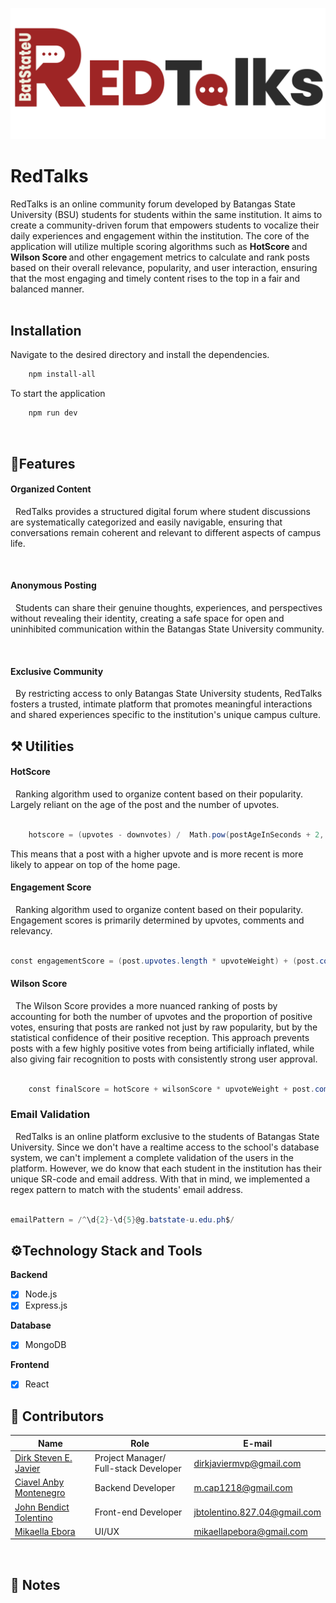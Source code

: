 <p align="center">
  <img src="Redtalks_logo.png" style="width:auto; height:200;" alt="LogoInsert">
</p>





# RedTalks 


RedTalks is an online community forum developed by Batangas State University (BSU) students for students within the same institution. It aims to create a community-driven forum that empowers students to vocalize their daily experiences and engagement within the institution. The core of the application will utilize multiple scoring algorithms such as <b> HotScore </b> and <b>Wilson Score </b> and other engagement metrics to calculate and rank posts based on their overall relevance, popularity, and user interaction, ensuring that the most engaging and timely content rises to the top in a fair and balanced manner.	
<br>

## Installation

Navigate to the desired directory and install the dependencies. 


``` powershell
    npm install-all
``` 

To start the application 

``` powershell
    npm run dev
```

<br>


## 🎯Features 




#### Organized Content 

&nbsp; RedTalks provides a structured digital forum where student discussions are systematically categorized and easily navigable, ensuring that conversations remain coherent and relevant to different aspects of campus life.

<br>


#### Anonymous Posting

&nbsp; Students can share their genuine thoughts, experiences, and perspectives without revealing their identity, creating a safe space for open and uninhibited communication within the Batangas State University community.  

<br>


#### Exclusive Community

&nbsp; By restricting access to only Batangas State University students, RedTalks fosters a trusted, intimate platform that promotes meaningful interactions and shared experiences specific to the institution's unique campus culture.



## ⚒️ Utilities



#### HotScore 

&nbsp; Ranking algorithm used to organize content based on their popularity. Largely reliant on the age of the post and the number of upvotes. 


``` powershell

    hotscore = (upvotes - downvotes) /  Math.pow(postAgeInSeconds + 2, 1.5)

```

This means that a post with a higher upvote and is more recent is more likely to appear on top of the home page. 


#### Engagement Score 

&nbsp; Ranking algorithm used to organize content based on their popularity. Engagement scores is primarily determined by upvotes, comments and relevancy. 

``` powershell

const engagementScore = (post.upvotes.length * upvoteWeight) + (post.comments.length * commentWeight);

```




#### Wilson Score

&nbsp;  The Wilson Score provides a more nuanced ranking of posts by accounting for both the number of upvotes and the proportion of positive votes, ensuring that posts are ranked not just by raw popularity, but by the statistical confidence of their positive reception. This approach prevents posts with a few highly positive votes from being artificially inflated, while also giving fair recognition to posts with consistently strong user approval.

``` powershell

    const finalScore = hotScore + wilsonScore * upvoteWeight + post.comments.length * commentWeight + recencyScore;

```







### Email Validation

&nbsp; RedTalks is an online platform exclusive to the students of Batangas State University. Since we don't have a realtime access to the school's database system, we can't implement a complete validation of the users in the platform. However, we do know that each student in the institution has their unique SR-code and email address. With that in mind, we implemented a regex pattern to match with the students' email address. 


``` powershell

emailPattern = /^\d{2}-\d{5}@g.batstate-u.edu.ph$/


```


## ⚙️Technology Stack and Tools

<b>Backend </b> <br>

- [x] Node.js <br>
- [x] Express.js <br>

<b> Database </b> </br>


- [x] MongoDB

<b>Frontend </b>

- [x] React



## 👷‍ Contributors<br>

| Name | Role | E-mail |
| --- | --- | --- |
| <a href = "https://github.com/DirkSteven">Dirk Steven E. Javier</a> | Project Manager/ Full-stack Developer | dirkjaviermvp@gmail.com | Allonsy -Discord |
| <a href = "https://github.com/LanceAndrei04">Ciavel Anby Montenegro </a>|  Backend Developer  | m.cap1218@gmail.com |
| <a href = "https://github.com/AeronEvangelista">John Bendict Tolentino </a>| Front-end Developer | jbtolentino.827.04@gmail.com |
| <a href = "https://github.com/mikaebora">Mikaella Ebora </a>| UI/UX | mikaellapebora@gmail.com |



<br>


##  <a id = "notes"> 📝 Notes </a><br>
<!-- [1] *** INSERT NOTE ***










